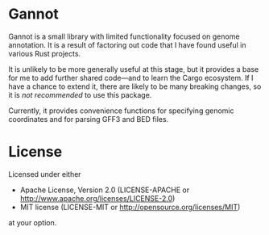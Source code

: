 # Gannot
Gannot is a small library with limited functionality focused on genome annotation. It is a result of factoring out code that I have found useful in various Rust projects.

It is unlikely to be more generally useful at this stage, but it provides a base for me to add further shared code&mdash;and to learn the Cargo ecosystem. If I have a chance to extend it, there are likely to be many breaking changes, so it is *not recommended* to use this package.

Currently, it provides convenience functions for specifying genomic coordinates and for parsing GFF3 and BED files.

# License
Licensed under either

- Apache License, Version 2.0 (LICENSE-APACHE or <http://www.apache.org/licenses/LICENSE-2.0>)
- MIT license (LICENSE-MIT or <http://opensource.org/licenses/MIT>)

at your option.
